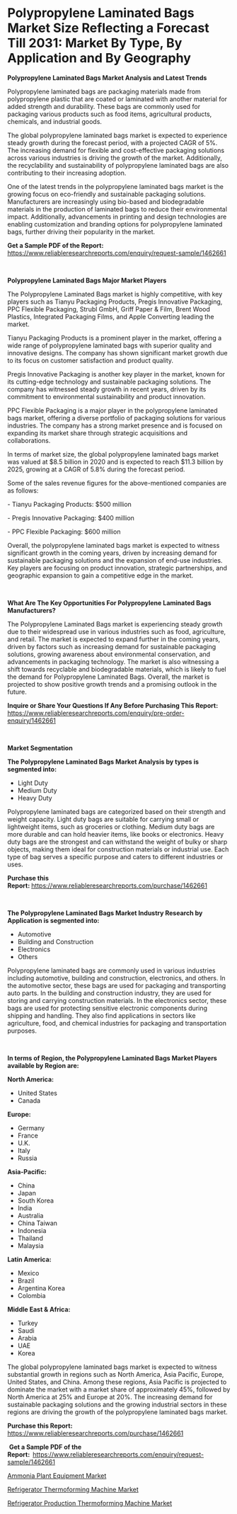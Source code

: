 <p><h1>Polypropylene Laminated Bags Market Size Reflecting a Forecast Till 2031: Market By Type, By Application and By Geography</h1></p><p><strong>Polypropylene Laminated Bags Market Analysis and Latest Trends</strong></p>
<p><p>Polypropylene laminated bags are packaging materials made from polypropylene plastic that are coated or laminated with another material for added strength and durability. These bags are commonly used for packaging various products such as food items, agricultural products, chemicals, and industrial goods.</p><p>The global polypropylene laminated bags market is expected to experience steady growth during the forecast period, with a projected CAGR of 5%. The increasing demand for flexible and cost-effective packaging solutions across various industries is driving the growth of the market. Additionally, the recyclability and sustainability of polypropylene laminated bags are also contributing to their increasing adoption.</p><p>One of the latest trends in the polypropylene laminated bags market is the growing focus on eco-friendly and sustainable packaging solutions. Manufacturers are increasingly using bio-based and biodegradable materials in the production of laminated bags to reduce their environmental impact. Additionally, advancements in printing and design technologies are enabling customization and branding options for polypropylene laminated bags, further driving their popularity in the market.</p></p>
<p><strong>Get a Sample PDF of the Report:&nbsp;</strong> <a href="https://www.reliableresearchreports.com/enquiry/request-sample/1462661">https://www.reliableresearchreports.com/enquiry/request-sample/1462661</a></p>
<p>&nbsp;</p>
<p><strong>Polypropylene Laminated Bags Major Market Players</strong></p>
<p><p>The Polypropylene Laminated Bags market is highly competitive, with key players such as Tianyu Packaging Products, Pregis Innovative Packaging, PPC Flexible Packaging, Strubl GmbH, Griff Paper & Film, Brent Wood Plastics, Integrated Packaging Films, and Apple Converting leading the market.</p><p>Tianyu Packaging Products is a prominent player in the market, offering a wide range of polypropylene laminated bags with superior quality and innovative designs. The company has shown significant market growth due to its focus on customer satisfaction and product quality.</p><p>Pregis Innovative Packaging is another key player in the market, known for its cutting-edge technology and sustainable packaging solutions. The company has witnessed steady growth in recent years, driven by its commitment to environmental sustainability and product innovation.</p><p>PPC Flexible Packaging is a major player in the polypropylene laminated bags market, offering a diverse portfolio of packaging solutions for various industries. The company has a strong market presence and is focused on expanding its market share through strategic acquisitions and collaborations.</p><p>In terms of market size, the global polypropylene laminated bags market was valued at $8.5 billion in 2020 and is expected to reach $11.3 billion by 2025, growing at a CAGR of 5.8% during the forecast period.</p><p>Some of the sales revenue figures for the above-mentioned companies are as follows:</p><p>- Tianyu Packaging Products: $500 million</p><p>- Pregis Innovative Packaging: $400 million</p><p>- PPC Flexible Packaging: $600 million</p><p>Overall, the polypropylene laminated bags market is expected to witness significant growth in the coming years, driven by increasing demand for sustainable packaging solutions and the expansion of end-use industries. Key players are focusing on product innovation, strategic partnerships, and geographic expansion to gain a competitive edge in the market.</p></p>
<p>&nbsp;</p>
<p><strong>What Are The Key Opportunities For Polypropylene Laminated Bags Manufacturers?</strong></p>
<p><p>The Polypropylene Laminated Bags market is experiencing steady growth due to their widespread use in various industries such as food, agriculture, and retail. The market is expected to expand further in the coming years, driven by factors such as increasing demand for sustainable packaging solutions, growing awareness about environmental conservation, and advancements in packaging technology. The market is also witnessing a shift towards recyclable and biodegradable materials, which is likely to fuel the demand for Polypropylene Laminated Bags. Overall, the market is projected to show positive growth trends and a promising outlook in the future.</p></p>
<p><strong>Inquire or Share Your Questions If Any Before Purchasing This Report:</strong> <a href="https://www.reliableresearchreports.com/enquiry/pre-order-enquiry/1462661">https://www.reliableresearchreports.com/enquiry/pre-order-enquiry/1462661</a></p>
<p>&nbsp;</p>
<p><strong>Market Segmentation</strong></p>
<p><strong>The Polypropylene Laminated Bags Market Analysis by types is segmented into:</strong></p>
<p><ul><li>Light Duty</li><li>Medium Duty</li><li>Heavy Duty</li></ul></p>
<p><p>Polypropylene laminated bags are categorized based on their strength and weight capacity. Light duty bags are suitable for carrying small or lightweight items, such as groceries or clothing. Medium duty bags are more durable and can hold heavier items, like books or electronics. Heavy duty bags are the strongest and can withstand the weight of bulky or sharp objects, making them ideal for construction materials or industrial use. Each type of bag serves a specific purpose and caters to different industries or uses.</p></p>
<p><strong>Purchase this Report:&nbsp;</strong><a href="https://www.reliableresearchreports.com/purchase/1462661">https://www.reliableresearchreports.com/purchase/1462661</a></p>
<p>&nbsp;</p>
<p><strong>The Polypropylene Laminated Bags Market Industry Research by Application is segmented into:</strong></p>
<p><ul><li>Automotive</li><li>Building and Construction</li><li>Electronics</li><li>Others</li></ul></p>
<p><p>Polypropylene laminated bags are commonly used in various industries including automotive, building and construction, electronics, and others. In the automotive sector, these bags are used for packaging and transporting auto parts. In the building and construction industry, they are used for storing and carrying construction materials. In the electronics sector, these bags are used for protecting sensitive electronic components during shipping and handling. They also find applications in sectors like agriculture, food, and chemical industries for packaging and transportation purposes.</p></p>
<p>&nbsp;</p>
<p><strong>In terms of Region, the Polypropylene Laminated Bags Market Players available by Region are:</strong></p>
<p>
    <p> <strong> North America: </strong>
        <ul>
            <li>United States</li>
            <li>Canada</li>
        </ul>
        </p> 
    <p> <strong> Europe: </strong>
        <ul>
            <li>Germany</li>
            <li>France</li>
            <li>U.K.</li>
            <li>Italy</li>
            <li>Russia</li>
        </ul>
        </p> 
    <p> <strong> Asia-Pacific: </strong>
        <ul>
            <li>China</li>
            <li>Japan</li>
            <li>South Korea</li>
            <li>India</li>
            <li>Australia</li>
            <li>China Taiwan</li>
            <li>Indonesia</li>
            <li>Thailand</li>
            <li>Malaysia</li>
        </ul>
        </p> 
    <p> <strong> Latin America: </strong>
        <ul>
            <li>Mexico</li>
            <li>Brazil</li>
            <li>Argentina Korea</li>
            <li>Colombia</li>
        </ul>
        </p> 
    <p> <strong> Middle East & Africa: </strong>
        <ul>
            <li>Turkey</li>
            <li>Saudi</li>
            <li>Arabia</li>
            <li>UAE</li>
            <li>Korea</li>
        </ul>
    </p>
    </p>
<p><p>The global polypropylene laminated bags market is expected to witness substantial growth in regions such as North America, Asia Pacific, Europe, United States, and China. Among these regions, Asia Pacific is projected to dominate the market with a market share of approximately 45%, followed by North America at 25% and Europe at 20%. The increasing demand for sustainable packaging solutions and the growing industrial sectors in these regions are driving the growth of the polypropylene laminated bags market.</p></p>
<p><strong>Purchase this Report: </strong><a href="https://www.reliableresearchreports.com/purchase/1462661">https://www.reliableresearchreports.com/purchase/1462661</a></p>
<p>&nbsp;<strong>Get a Sample PDF of the Report:&nbsp;&nbsp;</strong><a href="https://www.reliableresearchreports.com/enquiry/request-sample/1462661">https://www.reliableresearchreports.com/enquiry/request-sample/1462661</a></p>
<p><strong></strong></p>
<p><p><a href="https://view.publitas.com/reportprime-1/ammonia-plant-equipment-market-size-evaluating-its-market-trends-growth-and-projections-2023-2030/">Ammonia Plant Equipment Market</a></p><p><a href="https://view.publitas.com/reportprime-1/refrigerator-thermoforming-machine-market-research-report-unlocks-analysis-on-the-market-financial-status-market-size-and-market-revenue-upto-2030/">Refrigerator Thermoforming Machine Market</a></p><p><a href="https://view.publitas.com/reportprime-1/global-refrigerator-production-thermoforming-machine-market-by-types-applications-and-major-players-with-regional-growth-rate-analysis-and-development-situation-from-2023-to-2030/">Refrigerator Production Thermoforming Machine Market</a></p></p>